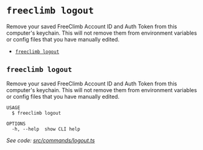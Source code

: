 `freeclimb logout`
==================

Remove your saved FreeClimb Account ID and Auth Token from this computer's keychain. This will not remove them from environment variables or config files that you have manually edited.

* [`freeclimb logout`](#freeclimb-logout)

## `freeclimb logout`

Remove your saved FreeClimb Account ID and Auth Token from this computer's keychain. This will not remove them from environment variables or config files that you have manually edited.

```
USAGE
  $ freeclimb logout

OPTIONS
  -h, --help  show CLI help
```

_See code: [src/commands/logout.ts](https://github.com/jblack-vail/freeclimb-cli-cd-test/blob/v0.1.11/src/commands/logout.ts)_
